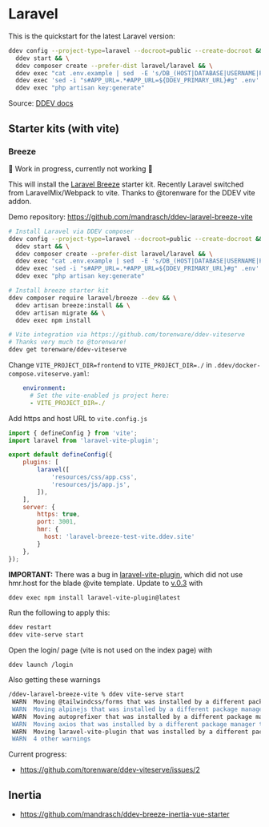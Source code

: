 # Laravel

This is the quickstart for the latest Laravel version:

```bash
ddev config --project-type=laravel --docroot=public --create-docroot && \
  ddev start && \
  ddev composer create --prefer-dist laravel/laravel && \
  ddev exec "cat .env.example | sed  -E 's/DB_(HOST|DATABASE|USERNAME|PASSWORD)=(.*)/DB_\1=db/g' > .env" && \
  ddev exec 'sed -i "s#APP_URL=.*#APP_URL=${DDEV_PRIMARY_URL}#g" .env' && \
  ddev exec "php artisan key:generate"
```

Source: [DDEV docs](https://ddev.readthedocs.io/en/stable/users/cli-usage/#laravel-composer-setup-example)

## Starter kits (with vite)

### Breeze

🚧 Work in progress, currently not working 🚧

This will install the [Laravel Breeze](https://laravel.com/docs/9.x/starter-kits#laravel-breeze) starter kit. Recently Laravel switched from LaravelMix/Webpack to vite. Thanks to @torenware for the DDEV vite addon.

Demo repository: https://github.com/mandrasch/ddev-laravel-breeze-vite

```bash
# Install Laravel via DDEV composer
ddev config --project-type=laravel --docroot=public --create-docroot && \
  ddev start && \
  ddev composer create --prefer-dist laravel/laravel && \
  ddev exec "cat .env.example | sed  -E 's/DB_(HOST|DATABASE|USERNAME|PASSWORD)=(.*)/DB_\1=db/g' > .env" && \
  ddev exec 'sed -i "s#APP_URL=.*#APP_URL=${DDEV_PRIMARY_URL}#g" .env' && \
  ddev exec "php artisan key:generate"

# Install breeze starter kit
ddev composer require laravel/breeze --dev && \
  ddev artisan breeze:install && \
  ddev artisan migrate && \
  ddev exec npm install

# Vite integration via https://github.com/torenware/ddev-viteserve
# Thanks very much to @torenware!
ddev get torenware/ddev-viteserve
```

Change `VITE_PROJECT_DIR=frontend` to `VITE_PROJECT_DIR=./` in `.ddev/docker-compose.viteserve.yaml`:

```yaml
    environment:
      # Set the vite-enabled js project here:
      - VITE_PROJECT_DIR=./
```

Add https and host URL to `vite.config.js`

```javascript
import { defineConfig } from 'vite';
import laravel from 'laravel-vite-plugin';

export default defineConfig({
    plugins: [
        laravel([
            'resources/css/app.css',
            'resources/js/app.js',
        ]),
    ],
    server: {
        https: true,
        port: 3001,
        hmr: {
          host: 'laravel-breeze-test-vite.ddev.site'
        }
    },
});
```


**IMPORTANT:** There was a bug in [laravel-vite-plugin](https://www.npmjs.com/package/laravel-vite-plugin), which did not use hmr.host for the blade @vite template. Update to [v.0.3](https://github.com/laravel/vite-plugin/releases/tag/v0.3.0) with

```bash
ddev exec npm install laravel-vite-plugin@latest
```

Run the following to apply this:

```bash
ddev restart
ddev vite-serve start
```

Open the login/ page (vite is not used on the index page) with

```
ddev launch /login
````

Also getting these warnings

```bash
/ddev-laravel-breeze-vite % ddev vite-serve start
 WARN  Moving @tailwindcss/forms that was installed by a different package manager to "node_modules/.ignored
 WARN  Moving alpinejs that was installed by a different package manager to "node_modules/.ignored
 WARN  Moving autoprefixer that was installed by a different package manager to "node_modules/.ignored
 WARN  Moving axios that was installed by a different package manager to "node_modules/.ignored
 WARN  Moving laravel-vite-plugin that was installed by a different package manager to "node_modules/.ignored
 WARN  4 other warnings
```

Current progress:

- https://github.com/torenware/ddev-viteserve/issues/2


## Inertia

<TwoClickYoutubePrivacy videoId="XDn_itJ0s64" />

- https://github.com/mandrasch/ddev-breeze-inertia-vue-starter
